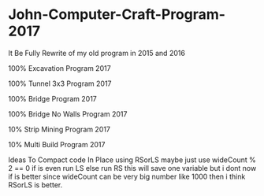 # John-Computer-Craft-Program-2017
It Be Fully Rewrite of my old program in 2015 and 2016

100% Excavation Program 2017

100% Tunnel 3x3 Program 2017

100% Bridge Program 2017

100% Bridge No Walls Program 2017

10% Strip Mining Program 2017

10% Multi Build Program 2017

Ideas To Compact code
In Place using RSorLS maybe just use wideCount % 2 == 0 if is even
run LS else run RS this will save one variable but i dont now if is better since
wideCount can be very big number like 1000 then i think RSorLS is better.
